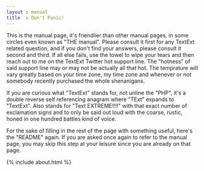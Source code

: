 ```yaml
---
layout : manual
title  : Don't Panic!
---
```

This is the manual page, it's friendlier than other manual pages, in some circles even known as "THE manual". Please consult it first for any TextExt related question, and if you don't find your answers, please consult it second and third. If all else fails, use the towel to wipe your tears and then reach out to me on the TextExt Twitter hot support line. The "hotness" of said support line may or may not be actually all that hot. The temprature will vary greatly based on your time zone, my time zone and whenever or not somebody recently purchased the whole shenanigans.

If you are curious what "TextExt" stands for, not unline the "PHP", it's a double reverse self referencing anagram where "TExt" expands to "TextExt". Also stands for "Text EXTREME!!!!" with that exact number of exclamation signs and to only be said out loud with the coarse, rustic, honed in one hundred battles kind of voice.

For the sake of filling in the rest of the page with something useful, here's the "README" again. If you are asked once again to refer to the manual page, you may skip this step at your leisure since you are already on that page.

{% include about.html %}


